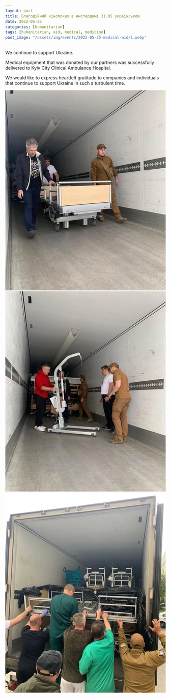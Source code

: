 ```yaml
---
layout: post
title: Благодійний кінопоказ в Амстердамі 31.05 українською
date: 2022-05-25
categories: [humanitarian]
tags: [humanitarian, aid, medical, medicine]
post_image: "/assets/img/events/2022-05-25-medical-aid/1.webp"
---
```


We continue to support Ukraine. 

Medical equipment that was donated by our partners was successfully delivered to Kyiv City Clinical Ambulance Hospital.

We would like to express heartfelt gratitude to companies and individuals that continue to support Ukraine in such a turbulent time.

<img src="/assets/img/events/2022-05-25-medical-aid/2.webp" class="img-fluid" />
<img src="/assets/img/events/2022-05-25-medical-aid/3.webp" class="img-fluid" />
<img src="/assets/img/events/2022-05-25-medical-aid/4.webp" class="img-fluid" />
